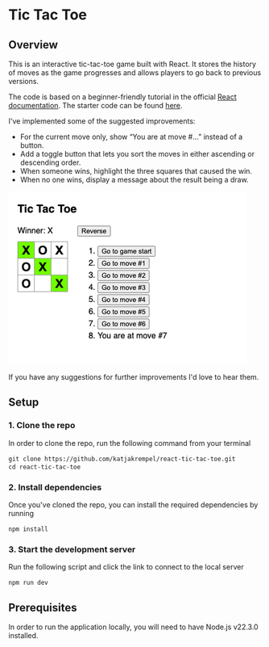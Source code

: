 # Tic Tac Toe

## Overview
This is an interactive tic-tac-toe game built with React. It stores the history of moves as the game progresses and allows players to go back to previous versions.

The code is based on a beginner-friendly tutorial in the official [React documentation](https://react.dev/learn/tutorial-tic-tac-toe:). The starter code can be found [here](https://codesandbox.io/s/lmwsyf).

I've implemented some of the suggested improvements:
* For the current move only, show “You are at move #…” instead of a button.
* Add a toggle button that lets you sort the moves in either ascending or descending order.
* When someone wins, highlight the three squares that caused the win.
* When no one wins, display a message about the result being a draw.


![Game screenshot](/src/assets/game-screenshot.png?raw=true "Game screenshot")

If you have any suggestions for further improvements I'd love to hear them.


## Setup
### 1. Clone the repo
In order to clone the repo, run the following command from your terminal
```
git clone https://github.com/katjakrempel/react-tic-tac-toe.git
cd react-tic-tac-toe
```


### 2. Install dependencies
Once you've cloned the repo, you can install the required dependencies by running
```
npm install
```


### 3. Start the development server
Run the following script and click the link to connect to the local server
```
npm run dev
```


## Prerequisites

In order to run the application locally, you will need to have Node.js v22.3.0 installed.